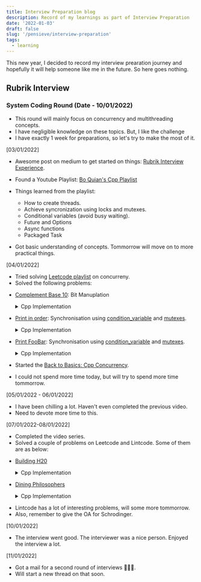 ```yaml
---
title: Interview Preparation blog
description: Record of my learnings as part of Interview Preparation
date: '2022-01-03'
draft: false
slug: '/pensieve/interview-preparation'
tags:
  - learning
---
```


This new year, I decided to record my interview prearation journey and hopefully it will help someone like me in the future. So here goes nothing.

## Rubrik Interview

### System Coding Round (Date - 10/01/2022)

- This round will mainly focus on concurrency and multithreading concepts.
- I have negligible knowledge on these topics. But, I like the challenge
- I have exactly 1 week for preparations, so let's try to make the most of it.

[03/01/2022]

- Awesome post on medium to get started on things: [Rubrik Interview Experience](https://abhinav-prakash.medium.com/rubrik-india-sde-2-interview-experience-72477c72ec8).

- Found a Youtube Playlist: [Bo Quian's Cpp Playlist](https://www.youtube.com/watch?v=LL8wkskDlbs&list=PL5jc9xFGsL8E12so1wlMS0r0hTQoJL74M)
- Things learned from the playlist:

  - How to create threads.
  - Achieve syncronization using locks and mutexes.
  - Conditional variables (avoid busy waiting).
  - Future and Options
  - Async functions
  - Packaged Task

- Got basic understanding of concepts. Tommorrow will move on to more practical things.

[04/01/2022]

- Tried solving [Leetcode playlist](https://leetcode.com/problemset/concurrency/) on concurreny.
- Solved the following problems:

* [Complement Base 10](https://leetcode.com/problems/complement-of-base-10-integer/): Bit Manuplation

    <details>
    <summary>Cpp Implementation</summary>

    ```cpp

    class Solution {
    public:
        int bitwiseComplement(int n) {

            int x = 1;
            while(x<n)
                x = x*2+1;
            return x^n;

        }
    };

    ```

    </details>

- [Print in order](https://leetcode.com/problems/print-in-order/): Synchronisation using [condition_variable](https://en.cppreference.com/w/cpp/thread/condition_variable) and [mutexes](https://en.cppreference.com/w/cpp/thread/unique_lock).

    <details>
    <summary>Cpp Implementation</summary>

    ```cpp

    class Foo {
        public:

            int count = 0;
            mutex mu;
            condition_variable c;


            Foo() {

                count = 1;

            }

            void first(function<void()> printFirst) {


                unique_lock lck(mu);
                count++;
                // printFirst() outputs "first". Do not change or remove this line.
                printFirst();

                lck.unlock();
                c.notify_all();
            }

            void second(function<void()> printSecond) {


                unique_lock lck(mu);
                while(count != 2)
                {
                    c.wait(lck);
                }

                count++;
                // printSecond() outputs "second". Do not change or remove this line.
                printSecond();


                lck.unlock();
                c.notify_all();
            }

            void third(function<void()> printThird) {

                unique_lock lck(mu);
                while(count != 3)
                {
                    c.wait(lck);
                }


                // printThird() outputs "third". Do not change or remove this line.
                printThird();
                lck.unlock();
            }

        };

    ```
    </details>

- [Print FooBar](https://leetcode.com/problems/print-foobar-alternately/): Synchronisation using [condition_variable](https://en.cppreference.com/w/cpp/thread/condition_variable) and [mutexes](https://en.cppreference.com/w/cpp/thread/unique_lock).

    <details>
        <summary>Cpp Implementation</summary>

    ```cpp

    class FooBar {
    private:
        int n;

    public:
        mutex mu;
        condition_variable c;
        bool is_foo = true;
        FooBar(int n) {
            this->n = n;
        }

        void foo(function<void()> printFoo) {

            for (int i = 0; i < n; i++) {

                unique_lock lck(mu);

                while(!is_foo)
                {
                    c.wait(lck);
                }
                is_foo = false;
            // printFoo() outputs "foo". Do not change or remove this line.
            printFoo();

                lck.unlock();
                c.notify_all();
            }
        }

        void bar(function<void()> printBar) {

            for (int i = 0; i < n; i++) {

                unique_lock lck(mu);

                while(is_foo)
                {
                    c.wait(lck);
                }
                is_foo = true;
            // printBar() outputs "bar". Do not change or remove this line.
            printBar();
                lck.unlock();
                c.notify_all();

            }

        }
    };

    ```

  </details>

- Started the [Back to Basics: Cpp Concurrency](https://www.youtube.com/watch?v=riUCrKQ_ezc).
- I could not spend more time today, but will try to spend more time tommorrow.

[05/01/2022 - 06/01/2022]

- I have been chilling a lot. Haven't even completed the previous video.
- Need to devote more time to this.

[07/01/2022-08/01/2022]

- Completed the video series.
- Solved a couple of problems on Leetcode and Lintcode. Some of them are as below:

* [Building H20](https://leetcode.com/problems/building-h2o/)

  <details>
    <summary>Cpp Implementation</summary>

  ```cpp

    class H2O {
    public:

        mutex mu;

        condition_variable c;
        int num_hyd;
        int num_oxy;
        int count;

        H2O() {
            num_hyd = 0;
            num_oxy = 0;

        }

        void hydrogen(function<void()> releaseHydrogen) {

            unique_lock<mutex> lck(mu);

            while(num_oxy*2 < num_hyd)
            {
                c.wait(lck);
            }
            // releaseHydrogen() outputs "H". Do not change or remove this line.
            // cout << "H\n";

            releaseHydrogen();
            num_hyd++;

            lck.unlock();
            c.notify_all();
        }

        void oxygen(function<void()> releaseOxygen) {

            unique_lock<mutex> lck(mu);

            while(num_oxy*2 > num_hyd)
            {
                c.wait(lck);
            }
            // releaseOxygen() outputs "O". Do not change or remove this line.
            // cout << "O\n";
            releaseOxygen();
            num_oxy++;

            lck.unlock();
            c.notify_all();
        }
    };

  ```

  </details>

* [Dining Philosophers](https://leetcode.com/problems/the-dining-philosophers/)

    <details>
        <summary>Cpp Implementation</summary>
    
    ```cpp

        class DiningPhilosophers {
        public:


            mutex mu;
            condition_variable c;
            vector<bool> fork;

            DiningPhilosophers() {

                for(int i=0;i<5;i++)
                    fork.push_back(true);

            }

            void wantsToEat(int philosopher,
                            function<void()> pickLeftFork,
                            function<void()> pickRightFork,
                            function<void()> eat,
                            function<void()> putLeftFork,
                            function<void()> putRightFork) {


                {
                    unique_lock lck(mu);

                    while(fork[philosopher%5] == false && fork[(philosopher+1)%5] == false)
                    {
                        c.wait(lck);
                    }

                    fork[philosopher%5] = false;
                    fork[(philosopher+1)%5] = false;


                    pickLeftFork();
                    pickRightFork();
                    eat();
                    putLeftFork();
                    putRightFork();

                    fork[philosopher%5] = true;
                    fork[(philosopher+1)%5] = true;

                    lck.unlock();
                    c.notify_all();
                }





            }
        };

  ```
  </details>
  

- Lintcode has a lot of interesting problems, will some more tommorrow.
- Also, remember to give the OA for Schrodinger.

[10/01/2022]
- The interview went good. The interviewer was a nice person. Enjoyed the interview a lot.

[11/01/2022]
- Got a mail for a second round of interviews 🎉🎉🎉.
- Will start a new thread on that soon. 